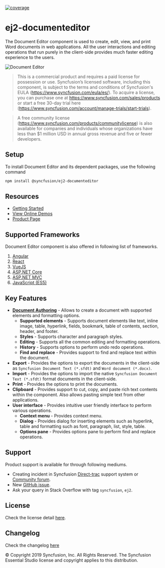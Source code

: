 [![coverage](http://ej2.syncfusion.com/badges/ej2-documenteditor/coverage.svg)](http://ej2.syncfusion.com/badges/ej2-documenteditor)

# ej2-documenteditor

The Document Editor component is used to create, edit, view, and print Word documents in web applications. All the user interactions and editing operations that run purely in the client-side provides much faster editing experience to the users.

![Document Editor](https://ej2.syncfusion.com/products/images/documenteditor/readme.gif)

> This is a commercial product and requires a paid license for possession or use. Syncfusion’s licensed software, including this component, is subject to the terms and conditions of Syncfusion's EULA (https://www.syncfusion.com/eula/es/). To acquire a license, you can purchase one at https://www.syncfusion.com/sales/products or start a free 30-day trial here (https://www.syncfusion.com/account/manage-trials/start-trials).

> A free community license (https://www.syncfusion.com/products/communitylicense) is also available for companies and individuals whose organizations have less than $1 million USD in annual gross revenue and five or fewer developers.


## Setup

To install Document Editor and its dependent packages, use the following command

```sh
npm install @syncfusion/ej2-documenteditor
```

## Resources

* [Getting Started](https://ej2.syncfusion.com/documentation/document-editor/getting-started?lang=typescript&utm_source=npm&utm_campaign=documenteditor)
* [View Online Demos](https://ej2.syncfusion.com/demos/#/material/document-editor/default.html?utm_source=npm&utm_campaign=documenteditor)
* [Product Page](https://www.syncfusion.com/javascript-ui-controls/document-editor?utm_source=npm&utm_campaign=documenteditor)

## Supported Frameworks

Document Editor component is also offered in following list of frameworks.

1. [Angular](https://www.syncfusion.com/angular-ui-components/document-editor?utm_source=npm&utm_campaign=documenteditor)
2. [React](https://www.syncfusion.com/react-ui-components/document-editor?utm_source=npm&utm_campaign=documenteditor)
3. [VueJS](https://www.syncfusion.com/vue-ui-components/document-editor?utm_source=npm&utm_campaign=documenteditor)
4. [ASP.NET Core](https://www.syncfusion.com/aspnet-core-ui-controls/document-editor?utm_source=npm&utm_campaign=documenteditor)
5. [ASP.NET MVC](https://www.syncfusion.com/aspnet-mvc-ui-controls/document-editor?utm_source=npm&utm_campaign=documenteditor)
6. [JavaScript (ES5)](https://www.syncfusion.com/javascript-ui-controls/document-editor?utm_source=npm&utm_campaign=documenteditor)

## Key Features

* [**Document Authoring**](https://ej2.syncfusion.com/demos/document-editor/default/index.html?utm_source=npm&utm_campaign=documenteditor#fabric) -  Allows to create a document with supported elements and formatting options.
  * **Supported elements** - Supports document elements like text, inline image, table, hyperlink, fields, bookmark, table of contents, section, header, and footer.
  * **Styles** - Supports character and paragraph styles.
  * **Editing** - Supports all the common editing and formatting operations.
  * **History** - Supports options to perform undo redo operations.
  * **Find and replace** - Provides support to find and replace text within the document.
* **Export** - Provides the options to export the documents in the client-side as `Syncfusion Document Text (*.sfdt)` and `Word document (*.docx)`.
* **Import** - Provides the options to import the native `Syncfusion Document Text (*.sfdt)` format documents in the client-side.
* **Print** - Provides the options to print the documents.
* **Clipboard** - Provides support to cut, copy, and paste rich text contents within the component. Also allows pasting simple text from other applications.
* **User interface** - Provides intuitive user friendly interface to perform various operations.
  * **Context menu** - Provides context menu.
  * **Dialog** - Provides dialog for inserting elements such as hyperlink, table and formatting such as font, paragraph, list, style, table.
  * **Options pane** - Provides options pane to perform find and replace operations.

## Support

Product support is available for through following mediums.

* Creating incident in Syncfusion [Direct-trac](https://www.syncfusion.com/support/directtrac/incidents?utm_source=npm&utm_campaign=documenteditor) support system or [Community forum](https://www.syncfusion.com/forums/essential-js2?utm_source=npm&utm_campaign=documenteditor).
* New [GitHub issue](https://github.com/syncfusion/ej2-javascript-ui-controls/issues/new?utm_source=npm&utm_campaign=documenteditor).
* Ask your query in Stack Overflow with tag `syncfusion`, `ej2`.

## License

Check the license detail [here](https://github.com/syncfusion/ej2-javascript-ui-controls/blob/master/license?utm_source=npm&utm_campaign=documenteditor).

## Changelog

Check the changelog [here](https://github.com/syncfusion/ej2-javascript-ui-controls/blob/master/controls/documenteditor/CHANGELOG.md?utm_source=npm&utm_campaign=documenteditor)


© Copyright 2019 Syncfusion, Inc. All Rights Reserved. The Syncfusion Essential Studio license and copyright applies to this distribution.
